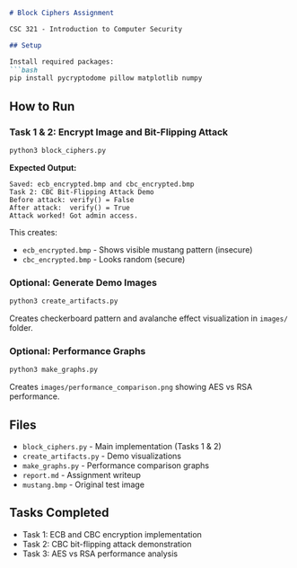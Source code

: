 
```markdown
# Block Ciphers Assignment

CSC 321 - Introduction to Computer Security

## Setup

Install required packages:
```bash
pip install pycryptodome pillow matplotlib numpy
```

## How to Run

### Task 1 & 2: Encrypt Image and Bit-Flipping Attack
```bash
python3 block_ciphers.py
```

**Expected Output:**
```
Saved: ecb_encrypted.bmp and cbc_encrypted.bmp
Task 2: CBC Bit-Flipping Attack Demo
Before attack: verify() = False
After attack:  verify() = True
Attack worked! Got admin access.
```

This creates:
- `ecb_encrypted.bmp` - Shows visible mustang pattern (insecure)
- `cbc_encrypted.bmp` - Looks random (secure)

### Optional: Generate Demo Images
```bash
python3 create_artifacts.py
```

Creates checkerboard pattern and avalanche effect visualization in `images/` folder.

### Optional: Performance Graphs
```bash
python3 make_graphs.py
```

Creates `images/performance_comparison.png` showing AES vs RSA performance.

## Files

- `block_ciphers.py` - Main implementation (Tasks 1 & 2)
- `create_artifacts.py` - Demo visualizations
- `make_graphs.py` - Performance comparison graphs
- `report.md` - Assignment writeup
- `mustang.bmp` - Original test image

## Tasks Completed

- Task 1: ECB and CBC encryption implementation
- Task 2: CBC bit-flipping attack demonstration
- Task 3: AES vs RSA performance analysis
```